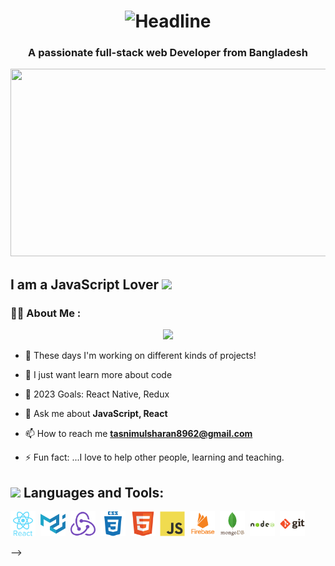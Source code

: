 <h1 align=center>
    <img src="https://readme-typing-svg.herokuapp.com?font=Poppins&size=32&duration=3500&color=C9D1D1FF&center=true&width=600&lines=Hello+There!;I'm+Tasnimul+Alam;Full+Stack+Developer" alt="Headline" />
</h1>
<h3 align="center" text="black">A passionate full-stack web Developer from Bangladesh</h3>
<div align="center">
  <img src="https://media.giphy.com/media/dWesBcTLavkZuG35MI/giphy.gif" width="600" height="300"/>
</div>

## I am a JavaScript Lover <img src="https://media.giphy.com/media/WUlplcMpOCEmTGBtBW/giphy.gif" width="30">
### :woman_technologist: About Me :
<div id="header" align="center">
  <img src="https://media.giphy.com/media/M9gbBd9nbDrOTu1Mqx/giphy.gif"width="100"/>
</div>

- 🔭 These days I'm working on different kinds of projects!

- 🌱 I just want learn more about code

<!-- - 👨‍💻 All of my projects are available at [https://github.com/RaselKazi?tab=repositories](https://github.com/RaselKazi?tab=repositories) -->

- 🎯 2023 Goals: React Native, Redux

- 💬 Ask me about **JavaScript, React**

- 📫 How to reach me **tasnimulsharan8962@gmail.com**

- ⚡ Fun fact: ...I love to help other people, learning and teaching.

<!-- <a href="https://github.com/RaselKazi" target="_blank">
    <img alt="GitHub followers" src="https://img.shields.io/github/followers/RaselKazi?label=Github&style=flat">
  </a>
  <a href="https://github.com/RaselKazi" target="_blank">
    <img src="https://komarev.com/ghpvc/?username=RaselKazi&label=Profile%20views&color=0e75b6&style=flat" alt="devsahinur" />
  </a>  -->
<!-- 
## <img src="https://media.giphy.com/media/5WJ6SOKeNKrSzblU4R/giphy.gif" width="25"> Connect with Me<img align="center" src="https://github.com/rajput2107/rajput2107/blob/master/Assets/Handshake.gif" height="33px" />
 -->

<!-- [![Facebook](https://img.shields.io/badge/Facebook-1877F2?style=for-the-badge&logo=facebook&logoColor=white)](https://www.facebook.com/profile.php?id=100074320713056)
[![Instagram](https://img.shields.io/badge/Instagram-E4405F?style=for-the-badge&logo=instagram&logoColor=white)](https://www.instagram.com/raselkazi.jsx/)
[![Twitter](https://img.shields.io/badge/Twitter-1DA1F2?style=for-the-badge&logo=twitter&logoColor=white)](https://twitter.com/RaselKa02390483)
[![Github](https://img.shields.io/badge/GitHub-100000?style=for-the-badge&logo=github&logoColor=white)](https://github.com/RaselKazi)
[![Linkedin](https://img.shields.io/badge/LinkedIn-0077B5?style=for-the-badge&logo=linkedin&logoColor=white)](https://www.linkedin.com/in/rasel-kazi/)
[![Mail](https://img.shields.io/badge/Gmail-D14836?style=for-the-badge&logo=gmail&logoColor=white)](mailto:raselkazi080@gmail.com)
[![Discord](https://img.shields.io/badge/Discord-7289DA?style=for-the-badge&logo=discord&logoColor=white)](https://discord.com/)
 -->
<!-- 
<img src="https://media.giphy.com/media/LnQjpWaON8nhr21vNW/giphy.gif" width="60"> <em><b>I love connecting with different people</b> so if you want to say <b>hi, I'll be happy to meet you more!</b> 😊</em>

<!-- ### <img src="https://media.giphy.com/media/VgCDAzcKvsR6OM0uWg/giphy.gif" width="50"> A little more about me...   -->
## <img src="https://media.giphy.com/media/1ynCEtlgMPAeNAqdnu/giphy.gif" width="25"> Languages and Tools:

<div>
  <img src="https://github.com/devicons/devicon/blob/master/icons/react/react-original-wordmark.svg" title="React" alt="React" width="40" height="40"/>&nbsp;
  <img src="https://github.com/devicons/devicon/blob/master/icons/materialui/materialui-original.svg" title="Material UI" alt="Material UI" width="40" height="40"/>&nbsp;
  <img src="https://github.com/devicons/devicon/blob/master/icons/redux/redux-original.svg" title="Redux" alt="Redux " width="40" height="40"/>&nbsp;
  <img src="https://github.com/devicons/devicon/blob/master/icons/css3/css3-plain-wordmark.svg"  title="CSS3" alt="CSS" width="40" height="40"/>&nbsp;
  <img src="https://github.com/devicons/devicon/blob/master/icons/html5/html5-original.svg" title="HTML5" alt="HTML" width="40" height="40"/>&nbsp;
  <img src="https://github.com/devicons/devicon/blob/master/icons/javascript/javascript-original.svg" title="JavaScript" alt="JavaScript" width="40" height="40"/>&nbsp;
  <img src="https://github.com/devicons/devicon/blob/master/icons/firebase/firebase-plain-wordmark.svg" title="Firebase" alt="Firebase" width="40" height="40"/>&nbsp;
  <img src="https://github.com/devicons/devicon/blob/master/icons/mongodb/mongodb-original-wordmark.svg" title="MongoDB"  alt="MongoDB" width="40" height="40"/>&nbsp;
  <img src="https://github.com/devicons/devicon/blob/master/icons/nodejs/nodejs-original-wordmark.svg" title="NodeJS" alt="NodeJS" width="40" height="40"/>&nbsp;
  <img src="https://github.com/devicons/devicon/blob/master/icons/git/git-original-wordmark.svg" title="Git" **alt="Git" width="40" height="40"/>
</div>

<!-- This is repo start dasbord  -->



<!-- <p>&nbsp;<img align="center" src="https://github-readme-stats.vercel.app/api?username=RaselKazi&show_icons=true&locale=en&theme=radical" alt="RaselKazi" /></p>

<p><img align="center" src="https://github-readme-streak-stats.herokuapp.com/?user=RaselKazi&theme=radical" alt="RaselKazi" /></p>


[website]: https://racelkaziportfolio.web.app/ -->
 -->

